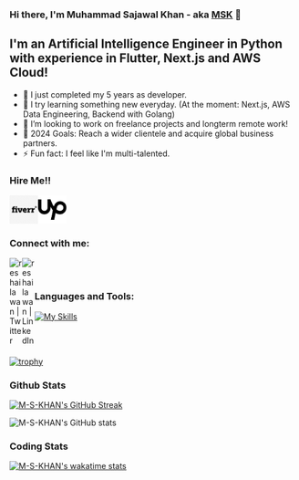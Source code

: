 ### Hi there, I'm Muhammad Sajawal Khan - aka [MSK][personal] 👋 
## I'm an Artificial Intelligence Engineer in Python with experience in Flutter, Next.js and AWS Cloud!

- 🔭 I just completed my 5 years as developer.
- 🌱 I try learning something new everyday. (At the moment: Next.js, AWS Data Engineering, Backend with Golang)
- 👯 I’m looking to work on freelance projects and longterm remote work!
- 🥅 2024 Goals: Reach a wider clientele and acquire global business partners.
- ⚡ Fun fact: I feel like I'm multi-talented.


### Hire Me!!

[<img align="left" alt="fiverr.com/thepyclan" height="50" width="50" src="./fiverr.png" />][fiverr]
[<img align="left" alt="fiverr.com/reshailawan" width="50" height="50" src="./upwork.png" />][upwork]

<br />
<br />
<br />

### Connect with me:

[<img align="left" alt="reshailawan | Twitter" width="22px" src="https://cdn.jsdelivr.net/npm/simple-icons@v3/icons/twitter.svg" />][twitter]
[<img align="left" alt="reshailawan | LinkedIn" width="22px" src="https://cdn.jsdelivr.net/npm/simple-icons@v3/icons/linkedin.svg" />][linkedin]

<br />
<br />


### Languages and Tools:

[![My Skills](https://skillicons.dev/icons?i=js,ts,html,css,nextjs,nodejs,python,anaconda,androidstudio,angular,bash,dart,debian,django,fastapi,flask,linux,pnpm,raspberrypi,redis,selenium,terraform,aws,flutter,express,pytorch,tensorflow,graphql,mongodb,postgres,firebase,gcp,materialui,sass,git,postman,vscode,figma,&theme=dark)](https://skillicons.dev)


<br />
<br />

[![trophy](https://github-profile-trophy.vercel.app/?username=M-S-KHAN&theme=onestar&no-frame=true&rank=-?&column=-1)](https://github.com/ryo-ma/github-profile-trophy)


### Github Stats
[![M-S-KHAN's GitHub Streak](http://github-readme-streak-stats.herokuapp.com?user=M-S-KHAN&theme=gotham)](https://git.io/streak-stats)

![M-S-KHAN's GitHub stats](https://github-readme-stats-orcin-pi-41.vercel.app/api?username=M-S-KHAN&show_icons=true&theme=gotham&count_private=true&include_all_commits=true&hide_rank=true)

### Coding Stats
[![M-S-KHAN's wakatime stats](https://github-readme-stats.vercel.app/api/wakatime?username=MSKHAN&theme=gotham&layout=compact)]([https://www.fiverr.com/thepyclan])


[twitter]: https://twitter.com/sajawal_khan_
[linkedin]: https://linkedin.com/in/m-sajawal-khan
[fiverr]: https://www.fiverr.com/thepyclan
[upwork]: https://www.upwork.com/freelancers/~01adb038200b0cc995
[personal]: https://mskhan.vercel.app
